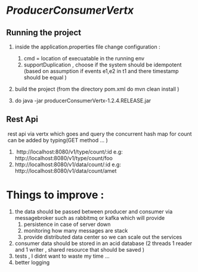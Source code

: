 # *ProducerConsumerVertx*


## Running the project 
1.  inside the application.properties file change configuration : 

    1. cmd = location of execuatable  in the running env 
    2. supportDuplication , choose if the system should be idempotent (based on assumption if events e1,e2 in t1 and there timestamp should be equal  )
     
2. build the project (from the directory pom.xml do mvn clean install )

3. do java -jar producerConsumerVertx-1.2.4.RELEASE.jar 

## Rest Api
  rest api via vertx which goes and query the concurrent hash map for count  can be added by typing(GET method ... ) 

1.   http://localhost:8080/v1/type/count/:id  e.g: http://localhost:8080/v1/type/count/foo
2.   http://localhost:8080/v1/data/count/:id e.g: http://localhost:8080/v1/data/count/amet 


# Things to improve : 

1.  the data should be passed between producer and consumer via messagebroker such as rabbitmq or kafka  which will provide 
    1.  persistence in case of server down
    2.  monitoring how many messages are stack 
    3.  provide distributed data center so we can scale out the services     
2.  consumer data should be stored in an acid database (2 threads 1 reader and 1 writer , shared resource that should be saved )
3.  tests , I didnt want to waste my time  ...
4.  better logging 

